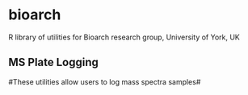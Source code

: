 # bioarch
R library of utilities for Bioarch research group, University of York, UK

## MS Plate Logging

#These utilities allow users to log mass spectra samples#
